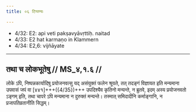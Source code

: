 ```yaml
---
title: ०६ टिप्पण्यः

---
```

- 4/32: E2: api veti pakṣavyāvṛttiḥ. naitad
- 4/33: E2 hat karmaṇo in Klammern
- 4/34: E2,6: vijñāyate

____________________________________________


## तथा च लोकभूतेषु // MS_४,१.६ //

लोके ऽपि, निष्पन्नकार्यादिषु प्रयोजनवत्सु यद् असंयुक्तं फलेन श्रूयते, तत् तदङ्गं विज्ञायत इति मन्यमाना उपवासं जपं वा [४४१]+++({4/35})+++ उपदिश्यैव कृतिनो मन्यन्ते, न ब्रुतवे, इदम् अस्य प्रयोजनवतो ऽङ्गम् इति, तथा चापरे ऽपि मन्यमाना न दुरुक्तं मन्यन्ते। तस्मात् समिदादीनि कर्माङ्गानि, न प्रजापतिव्रतानीति सिद्धम्।
